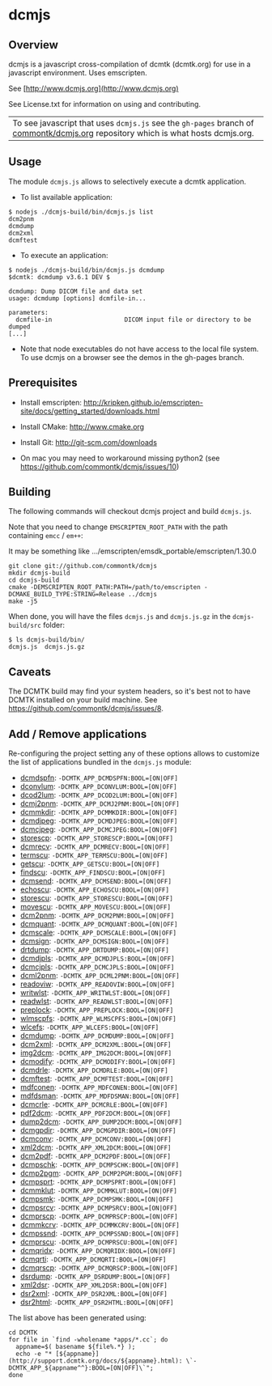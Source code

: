 dcmjs
=====

Overview
--------

dcmjs is a javascript cross-compilation of dcmtk (dcmtk.org) for use
in a javascript environment.  Uses emscripten.

See                  [http://www.dcmjs.org](http://www.dcmjs.org)

See License.txt for information on using and contributing.

<table>
<tr><td>To see javascript that uses <code>dcmjs.js</code> see the
<code>gh-pages</code> branch of
<a href="https://github.com/commontk/dcmjs.org/tree/gh-pages">commontk/dcmjs.org</a> repository
which is what hosts dcmjs.org.</td></tr>
</table>

Usage
-----

The module `dcmjs.js` allows to selectively execute a dcmtk application.

* To list available application:

```
$ nodejs ./dcmjs-build/bin/dcmjs.js list
dcm2pnm
dcmdump
dcm2xml
dcmftest
```


* To execute an application:

```
$ nodejs ./dcmjs-build/bin/dcmjs.js dcmdump
$dcmtk: dcmdump v3.6.1 DEV $

dcmdump: Dump DICOM file and data set
usage: dcmdump [options] dcmfile-in...

parameters:
  dcmfile-in                    DICOM input file or directory to be dumped
[...]
```

* Note that node executables do not have access to the local file system.  To use dcmjs on a browser see the demos in the gh-pages branch.

Prerequisites
-------------

* Install emscripten: http://kripken.github.io/emscripten-site/docs/getting_started/downloads.html

* Install CMake: http://www.cmake.org

* Install Git: http://git-scm.com/downloads

* On mac you may need to workaround missing python2 (see https://github.com/commontk/dcmjs/issues/10)

Building
--------

The following commands will checkout dcmjs project and build `dcmjs.js`.

Note that you need to change `EMSCRIPTEN_ROOT_PATH` with the path containing `emcc` / `em++`:

It may be something like .../emscripten/emsdk_portable/emscripten/1.30.0

```
git clone git://github.com/commontk/dcmjs
mkdir dcmjs-build
cd dcmjs-build
cmake -DEMSCRIPTEN_ROOT_PATH:PATH=/path/to/emscripten -DCMAKE_BUILD_TYPE:STRING=Release ../dcmjs
make -j5
```

When done, you will have the files `dcmjs.js` and `dcmjs.js.gz` in the `dcmjs-build/src` folder:

```
$ ls dcmjs-build/bin/
dcmjs.js  dcmjs.js.gz
```

Caveats
-------
The DCMTK build may find your system headers, so it's best not to have DCMTK installed on your build machine.  See https://github.com/commontk/dcmjs/issues/8.

Add / Remove applications
-------------------------

Re-configuring the project setting any of these options allows to customize the
list of applications bundled in the `dcmjs.js` module:

* [dcmdspfn](http://support.dcmtk.org/docs/dcmdspfn.html): `-DCMTK_APP_DCMDSPFN:BOOL=[ON|OFF]`
* [dconvlum](http://support.dcmtk.org/docs/dconvlum.html): `-DCMTK_APP_DCONVLUM:BOOL=[ON|OFF]`
* [dcod2lum](http://support.dcmtk.org/docs/dcod2lum.html): `-DCMTK_APP_DCOD2LUM:BOOL=[ON|OFF]`
* [dcmj2pnm](http://support.dcmtk.org/docs/dcmj2pnm.html): `-DCMTK_APP_DCMJ2PNM:BOOL=[ON|OFF]`
* [dcmmkdir](http://support.dcmtk.org/docs/dcmmkdir.html): `-DCMTK_APP_DCMMKDIR:BOOL=[ON|OFF]`
* [dcmdjpeg](http://support.dcmtk.org/docs/dcmdjpeg.html): `-DCMTK_APP_DCMDJPEG:BOOL=[ON|OFF]`
* [dcmcjpeg](http://support.dcmtk.org/docs/dcmcjpeg.html): `-DCMTK_APP_DCMCJPEG:BOOL=[ON|OFF]`
* [storescp](http://support.dcmtk.org/docs/storescp.html): `-DCMTK_APP_STORESCP:BOOL=[ON|OFF]`
* [dcmrecv](http://support.dcmtk.org/docs/dcmrecv.html): `-DCMTK_APP_DCMRECV:BOOL=[ON|OFF]`
* [termscu](http://support.dcmtk.org/docs/termscu.html): `-DCMTK_APP_TERMSCU:BOOL=[ON|OFF]`
* [getscu](http://support.dcmtk.org/docs/getscu.html): `-DCMTK_APP_GETSCU:BOOL=[ON|OFF]`
* [findscu](http://support.dcmtk.org/docs/findscu.html): `-DCMTK_APP_FINDSCU:BOOL=[ON|OFF]`
* [dcmsend](http://support.dcmtk.org/docs/dcmsend.html): `-DCMTK_APP_DCMSEND:BOOL=[ON|OFF]`
* [echoscu](http://support.dcmtk.org/docs/echoscu.html): `-DCMTK_APP_ECHOSCU:BOOL=[ON|OFF]`
* [storescu](http://support.dcmtk.org/docs/storescu.html): `-DCMTK_APP_STORESCU:BOOL=[ON|OFF]`
* [movescu](http://support.dcmtk.org/docs/movescu.html): `-DCMTK_APP_MOVESCU:BOOL=[ON|OFF]`
* [dcm2pnm](http://support.dcmtk.org/docs/dcm2pnm.html): `-DCMTK_APP_DCM2PNM:BOOL=[ON|OFF]`
* [dcmquant](http://support.dcmtk.org/docs/dcmquant.html): `-DCMTK_APP_DCMQUANT:BOOL=[ON|OFF]`
* [dcmscale](http://support.dcmtk.org/docs/dcmscale.html): `-DCMTK_APP_DCMSCALE:BOOL=[ON|OFF]`
* [dcmsign](http://support.dcmtk.org/docs/dcmsign.html): `-DCMTK_APP_DCMSIGN:BOOL=[ON|OFF]`
* [drtdump](http://support.dcmtk.org/docs/drtdump.html): `-DCMTK_APP_DRTDUMP:BOOL=[ON|OFF]`
* [dcmdjpls](http://support.dcmtk.org/docs/dcmdjpls.html): `-DCMTK_APP_DCMDJPLS:BOOL=[ON|OFF]`
* [dcmcjpls](http://support.dcmtk.org/docs/dcmcjpls.html): `-DCMTK_APP_DCMCJPLS:BOOL=[ON|OFF]`
* [dcml2pnm](http://support.dcmtk.org/docs/dcml2pnm.html): `-DCMTK_APP_DCML2PNM:BOOL=[ON|OFF]`
* [readoviw](http://support.dcmtk.org/docs/readoviw.html): `-DCMTK_APP_READOVIW:BOOL=[ON|OFF]`
* [writwlst](http://support.dcmtk.org/docs/writwlst.html): `-DCMTK_APP_WRITWLST:BOOL=[ON|OFF]`
* [readwlst](http://support.dcmtk.org/docs/readwlst.html): `-DCMTK_APP_READWLST:BOOL=[ON|OFF]`
* [preplock](http://support.dcmtk.org/docs/preplock.html): `-DCMTK_APP_PREPLOCK:BOOL=[ON|OFF]`
* [wlmscpfs](http://support.dcmtk.org/docs/wlmscpfs.html): `-DCMTK_APP_WLMSCPFS:BOOL=[ON|OFF]`
* [wlcefs](http://support.dcmtk.org/docs/wlcefs.html): `-DCMTK_APP_WLCEFS:BOOL=[ON|OFF]`
* [dcmdump](http://support.dcmtk.org/docs/dcmdump.html): `-DCMTK_APP_DCMDUMP:BOOL=[ON|OFF]`
* [dcm2xml](http://support.dcmtk.org/docs/dcm2xml.html): `-DCMTK_APP_DCM2XML:BOOL=[ON|OFF]`
* [img2dcm](http://support.dcmtk.org/docs/img2dcm.html): `-DCMTK_APP_IMG2DCM:BOOL=[ON|OFF]`
* [dcmodify](http://support.dcmtk.org/docs/dcmodify.html): `-DCMTK_APP_DCMODIFY:BOOL=[ON|OFF]`
* [dcmdrle](http://support.dcmtk.org/docs/dcmdrle.html): `-DCMTK_APP_DCMDRLE:BOOL=[ON|OFF]`
* [dcmftest](http://support.dcmtk.org/docs/dcmftest.html): `-DCMTK_APP_DCMFTEST:BOOL=[ON|OFF]`
* [mdfconen](http://support.dcmtk.org/docs/mdfconen.html): `-DCMTK_APP_MDFCONEN:BOOL=[ON|OFF]`
* [mdfdsman](http://support.dcmtk.org/docs/mdfdsman.html): `-DCMTK_APP_MDFDSMAN:BOOL=[ON|OFF]`
* [dcmcrle](http://support.dcmtk.org/docs/dcmcrle.html): `-DCMTK_APP_DCMCRLE:BOOL=[ON|OFF]`
* [pdf2dcm](http://support.dcmtk.org/docs/pdf2dcm.html): `-DCMTK_APP_PDF2DCM:BOOL=[ON|OFF]`
* [dump2dcm](http://support.dcmtk.org/docs/dump2dcm.html): `-DCMTK_APP_DUMP2DCM:BOOL=[ON|OFF]`
* [dcmgpdir](http://support.dcmtk.org/docs/dcmgpdir.html): `-DCMTK_APP_DCMGPDIR:BOOL=[ON|OFF]`
* [dcmconv](http://support.dcmtk.org/docs/dcmconv.html): `-DCMTK_APP_DCMCONV:BOOL=[ON|OFF]`
* [xml2dcm](http://support.dcmtk.org/docs/xml2dcm.html): `-DCMTK_APP_XML2DCM:BOOL=[ON|OFF]`
* [dcm2pdf](http://support.dcmtk.org/docs/dcm2pdf.html): `-DCMTK_APP_DCM2PDF:BOOL=[ON|OFF]`
* [dcmpschk](http://support.dcmtk.org/docs/dcmpschk.html): `-DCMTK_APP_DCMPSCHK:BOOL=[ON|OFF]`
* [dcmp2pgm](http://support.dcmtk.org/docs/dcmp2pgm.html): `-DCMTK_APP_DCMP2PGM:BOOL=[ON|OFF]`
* [dcmpsprt](http://support.dcmtk.org/docs/dcmpsprt.html): `-DCMTK_APP_DCMPSPRT:BOOL=[ON|OFF]`
* [dcmmklut](http://support.dcmtk.org/docs/dcmmklut.html): `-DCMTK_APP_DCMMKLUT:BOOL=[ON|OFF]`
* [dcmpsmk](http://support.dcmtk.org/docs/dcmpsmk.html): `-DCMTK_APP_DCMPSMK:BOOL=[ON|OFF]`
* [dcmpsrcv](http://support.dcmtk.org/docs/dcmpsrcv.html): `-DCMTK_APP_DCMPSRCV:BOOL=[ON|OFF]`
* [dcmprscp](http://support.dcmtk.org/docs/dcmprscp.html): `-DCMTK_APP_DCMPRSCP:BOOL=[ON|OFF]`
* [dcmmkcrv](http://support.dcmtk.org/docs/dcmmkcrv.html): `-DCMTK_APP_DCMMKCRV:BOOL=[ON|OFF]`
* [dcmpssnd](http://support.dcmtk.org/docs/dcmpssnd.html): `-DCMTK_APP_DCMPSSND:BOOL=[ON|OFF]`
* [dcmprscu](http://support.dcmtk.org/docs/dcmprscu.html): `-DCMTK_APP_DCMPRSCU:BOOL=[ON|OFF]`
* [dcmqridx](http://support.dcmtk.org/docs/dcmqridx.html): `-DCMTK_APP_DCMQRIDX:BOOL=[ON|OFF]`
* [dcmqrti](http://support.dcmtk.org/docs/dcmqrti.html): `-DCMTK_APP_DCMQRTI:BOOL=[ON|OFF]`
* [dcmqrscp](http://support.dcmtk.org/docs/dcmqrscp.html): `-DCMTK_APP_DCMQRSCP:BOOL=[ON|OFF]`
* [dsrdump](http://support.dcmtk.org/docs/dsrdump.html): `-DCMTK_APP_DSRDUMP:BOOL=[ON|OFF]`
* [xml2dsr](http://support.dcmtk.org/docs/xml2dsr.html): `-DCMTK_APP_XML2DSR:BOOL=[ON|OFF]`
* [dsr2xml](http://support.dcmtk.org/docs/dsr2xml.html): `-DCMTK_APP_DSR2XML:BOOL=[ON|OFF]`
* [dsr2html](http://support.dcmtk.org/docs/dsr2html.html): `-DCMTK_APP_DSR2HTML:BOOL=[ON|OFF]`

The list above has been generated using:
```
cd DCMTK
for file in `find -wholename *apps/*.cc`; do
  appname=$( basename ${file%.*} );
  echo -e "* [${appname}](http://support.dcmtk.org/docs/${appname}.html): \`-DCMTK_APP_${appname^^}:BOOL=[ON|OFF]\`";
done
```
